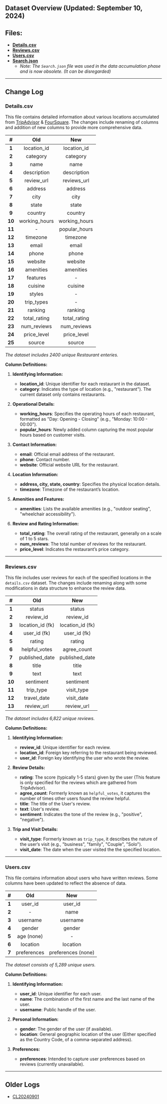 ## Dataset Overview (Updated: September 10, 2024)

## Files:
- **[Details.csv](https://github.com/kShayanR/pcr/blob/master/datasets/details.csv)**
- **[Reviews.csv](https://github.com/kShayanR/pcr/blob/master/datasets/reviews.csv)**
- **[Users.csv](https://github.com/kShayanR/pcr/blob/master/datasets/users.csv)**
- **[Search.json](https://github.com/kShayanR/pcr/blob/master/datasets/search.json)**
  - *Note: The `Search.json` file was used in the data accumulation phase and is now obsolete. (It can be disregarded)*

---

## Change Log

### **Details.csv**

This file contains detailed information about various locations accumulated from [TripAdvisor](https://tripadvisor.com) & [FourSquare](https://foursquare.com). The changes include renaming of columns and addition of new columns to provide more comprehensive data.

| **#**  |    **Old**    |    **New**    |
| :----: | :-----------: | :-----------: |
| **1**  |  location_id  |  location_id  |
| **2**  |   category    |   category    |
| **3**  |     name      |     name      |
| **4**  |  description  |  description  |
| **5**  |  review_url   |  reviews_url  |
| **6**  |    address    |    address    |
| **7**  |     city      |     city      |
| **8**  |     state     |     state     |
| **9**  |    country    |    country    |
| **10** | working_hours | working_hours |
| **11** |       -       | popular_hours |
| **12** |   timezone    |   timezone    |
| **13** |     email     |     email     |
| **14** |     phone     |     phone     |
| **15** |    website    |    website    |
| **16** |   amenities   |   amenities   |
| **17** |   features    |       -       |
| **18** |    cuisine    |    cuisine    |
| **19** |    styles     |       -       |
| **20** |  trip_types   |       -       |
| **21** |    ranking    |    ranking    |
| **22** | total_rating  | total_rating  |
| **23** |  num_reviews  |  num_reviews  |
| **24** |  price_level  |  price_level  |
| **25** |    source     |    source     |

*The dataset includes 2400 unique Restaurant enteries.*

**Column Definitions:**

1. **Identifying Information:**
   - **location_id**: Unique identifier for each restaurant in the dataset.
   - **category**: Indicates the type of location (e.g., "restaurant"). The current dataset only contains restaurants.

2. **Operational Details:**
   - **working_hours**: Specifies the operating hours of each restaurant, formatted as "Day: Opening - Closing" (e.g., "Monday: 10:00 - 00:00").
   - **popular_hours**: Newly added column capturing the most popular hours based on customer visits.

3. **Contact Information:**
   - **email**: Official email address of the restaurant.
   - **phone**: Contact number.
   - **website**: Official website URL for the restaurant.

4. **Location Information:**
   - **address, city, state, country**: Specifies the physical location details.
   - **timezone**: Timezone of the restaurant’s location.

5. **Amenities and Features:**
   - **amenities**: Lists the available amenities (e.g., "outdoor seating", "wheelchair accessibility").

6. **Review and Rating Information:**
   - **total_rating**: The overall rating of the restaurant, generally on a scale of 1 to 5 stars.
   - **num_reviews**: The total number of reviews for the restaurant.
   - **price_level**: Indicates the restaurant’s price category.


---

### **Reviews.csv**

This file includes user reviews for each of the specified locations in the `details.csv` dataset. The changes include renaming along with some modifications in data structure to enhance the review data.

| **#** | **Old** | **New** |
|:-----:|:--------------------:|:--------------:|
| **1** | status               | status         |
| **2** | review_id            | review_id      |
| **3** | location_id (fk)     | location_id (fk) |
| **4** | user_id (fk)         | user_id (fk)   |
| **5** | rating               | rating         |
| **6** | helpful_votes        | agree_count    |
| **7** | published_date       | published_date |
| **8** | title                | title          |
| **9** | text                 | text           |
| **10**| sentiment            | sentiment      |
| **11**| trip_type            | visit_type     |
| **12**| travel_date          | visit_date     |
| **13**| review_url           | review_url     |
*The dataset includes 6,822 unique reviews.*


**Column Definitions:**

1. **Identifying Information:**
   - **review_id**: Unique identifier for each review.
   - **location_id**: Foreign key referring to the restaurant being reviewed.
   - **user_id**: Foreign key identifying the user who wrote the review.

2. **Review Details:**
   - **rating**: The score (typically 1-5 stars) given by the user (This feature is only specified for the reviews which are gathered from TripAdvisor).
   - **agree_count**: Formerly known as `helpful_votes`, it captures the number of times other users found the review helpful.
   - **title**: The title of the User's review.
   - **text**: User's review.
   - **sentiment**: Indicates the tone of the review (e.g., "positive", "negative").

3. **Trip and Visit Details:**
   - **visit_type**: Formerly known as `trip_type`, it describes the nature of the user’s visit (e.g., "business", "family", "Couple", "Solo").
   - **visit_date**: The date when the user visited the the specified location.

---

### **Users.csv**

This file contains information about users who have written reviews. Some columns have been updated to reflect the absence of data.

| **#** | **Old** | **New** |
|:-----:|:--------------------:|:--------------:|
| **1** | user_id              | user_id        |
| **2** | -                    | name           |
| **3** | username             | username       |
| **4** | gender               | gender         |
| **5** | age (none)           | -              |
| **6** | location             | location       |
| **7** | preferences          | preferences (none) |
*The dataset consists of 5,289 unique users.*


**Column Definitions:**

1. **Identifying Information:**
   - **user_id**: Unique identifier for each user.
   - **name**: The combination of the first name and the last name of the user.
   - **username**: Public handle of the user.

2. **Personal Information:**
   - **gender**: The gender of the user (if available).
   - **location**: General geographic location of the user (Either specified as the Country Code, of a comma-separated address).

3. **Preferences:**
   - **preferences**: Intended to capture user preferences based on reviews (currently unavailable).


---

## Older Logs
- [CL20240901](https://github.com/kShayanR/pcr/blob/master/datasets/logs/CL20240901.md)
